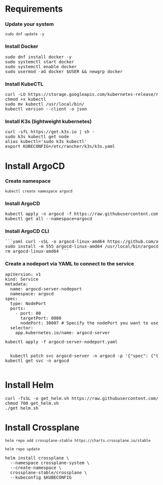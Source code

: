 # Requirements

### Update your system

`sudo dnf update -y`

### Install Docker

<pre>sudo dnf install docker -y
sudo systemctl start docker
sudo systemctl enable docker
sudo usermod -aG docker $USER && newgrp docker </pre>

### Install KubeCTL

<pre>curl -LO https://storage.googleapis.com/kubernetes-release/release/`curl -s https://storage.googleapis.com/kubernetes-release/release/stable.txt`/bin/linux/amd64/kubectl
chmod +x kubectl
sudo mv kubectl /usr/local/bin/
kubectl version --client -o json</pre>

### Install K3s (lightweight kubernetes)

<pre>curl -sfL https://get.k3s.io | sh - 
sudo k3s kubectl get node 
alias kubectl='sudo k3s kubectl'
export KUBECONFIG=/etc/rancher/k3s/k3s.yaml
</pre>

# Install ArgoCD 

### Create namespace

`kubectl create namespace argocd`

### Install ArgoCD

<pre>kubectl apply -n argocd -f https://raw.githubusercontent.com/argoproj/argo-cd/stable/manifests/install.yaml
kubectl get all --namespace=argocd</pre>

### Install ArgoCD CLI

<pre>```yaml curl -sSL -o argocd-linux-amd64 https://github.com/argoproj/argo-cd/releases/latest/download/argocd-linux-amd64
sudo install -m 555 argocd-linux-amd64 /usr/local/bin/argocd
rm argocd-linux-amd64 ```</pre>

### Create a nodeport via YAML to connect to the service
<pre>
apiVersion: v1
kind: Service
metadata:
  name: argocd-server-nodeport
  namespace: argocd
spec:
  type: NodePort
  ports:
    - port: 80
      targetPort: 8080
      nodePort: 30007 # Specify the nodePort you want to use, or let Kubernetes allocate one for you.
  selector:
    app.kubernetes.io/name: argocd-server
</pre>

<pre>
kubectl apply -f argocd-server-nodeport.yaml
</pre>

<pre>

  kubectl patch svc argocd-server -n argocd -p '{"spec": {"type": "NodePort"}}'
kubectl get svc -n argocd

</pre>
# Install Helm

<pre>curl -fsSL -o get_helm.sh https://raw.githubusercontent.com/helm/helm/main/scripts/get-helm-3
chmod 700 get_helm.sh
./get_helm.sh</pre>


# Install Crossplane

`helm repo add crossplane-stable https://charts.crossplane.io/stable`

`helm repo update`

<pre>helm install crossplane \
  --namespace crossplane-system \
  --create-namespace \
  crossplane-stable/crossplane \
  --kubeconfig $KUBECONFIG</pre>






